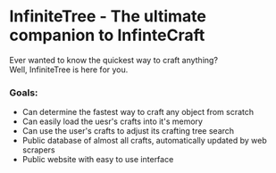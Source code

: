 # InfiniteTree - The ultimate companion to InfinteCraft

Ever wanted to know the quickest way to craft anything?  
Well, InfiniteTree is here for you.

### Goals:
- Can determine the fastest way to craft any object from scratch
- Can easily load the uesr's crafts into it's memory
- Can use the user's crafts to adjust its crafting tree search
- Public database of almost all crafts, automatically updated by web scrapers
- Public website with easy to use interface
